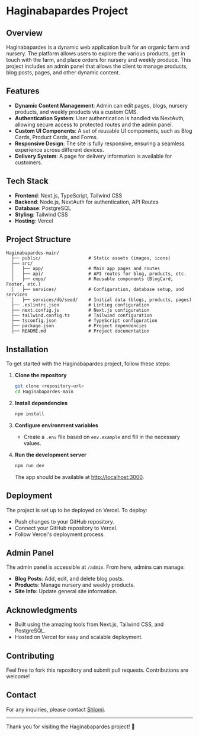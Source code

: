 # Haginabapardes Project

## Overview

Haginabapardes is a dynamic web application built for an organic farm and nursery. The platform allows users to explore the various products, get in touch with the farm, and place orders for nursery and weekly produce. This project includes an admin panel that allows the client to manage products, blog posts, pages, and other dynamic content.

## Features

- **Dynamic Content Management**: Admin can edit pages, blogs, nursery products, and weekly products via a custom CMS.
- **Authentication System**: User authentication is handled via NextAuth, allowing secure access to protected routes and the admin panel.
- **Custom UI Components**: A set of reusable UI components, such as Blog Cards, Product Cards, and Forms.
- **Responsive Design**: The site is fully responsive, ensuring a seamless experience across different devices.
- **Delivery System**: A page for delivery information is available for customers.

## Tech Stack

- **Frontend**: Next.js, TypeScript, Tailwind CSS
- **Backend**: Node.js, NextAuth for authentication, API Routes
- **Database**: PostgreSQL
- **Styling**: Tailwind CSS
- **Hosting**: Vercel

## Project Structure

```
Haginabapardes-main/
  ├── public/                  # Static assets (images, icons)
  ├── src/
  │   ├── app/                 # Main app pages and routes
  │   ├── api/                 # API routes for blog, products, etc.
  │   ├── cmps/                # Reusable components (BlogCard, Footer, etc.)
  │   ├── services/            # Configuration, database setup, and services
  │   ├── services/db/seed/    # Initial data (blogs, products, pages)
  ├── .eslintrc.json           # Linting configuration
  ├── next.config.js           # Next.js configuration
  ├── tailwind.config.ts       # Tailwind configuration
  ├── tsconfig.json            # TypeScript configuration
  ├── package.json             # Project dependencies
  ├── README.md                # Project documentation
```

## Installation

To get started with the Haginabapardes project, follow these steps:

1. **Clone the repository**

   ```bash
   git clone <repository-url>
   cd Haginabapardes-main
   ```

2. **Install dependencies**

   ```bash
   npm install
   ```

3. **Configure environment variables**

   - Create a `.env` file based on `env.example` and fill in the necessary values.

4. **Run the development server**
   ```bash
   npm run dev
   ```
   The app should be available at [http://localhost:3000](http://localhost:3000).

## Deployment

The project is set up to be deployed on Vercel. To deploy:

- Push changes to your GitHub repository.
- Connect your GitHub repository to Vercel.
- Follow Vercel's deployment process.

## Admin Panel

The admin panel is accessible at `/admin`. From here, admins can manage:

- **Blog Posts**: Add, edit, and delete blog posts.
- **Products**: Manage nursery and weekly products.
- **Site Info**: Update general site information.

## Acknowledgments

- Built using the amazing tools from Next.js, Tailwind CSS, and PostgreSQL.
- Hosted on Vercel for easy and scalable deployment.

## Contributing

Feel free to fork this repository and submit pull requests. Contributions are welcome!

## Contact

For any inquiries, please contact [Shlomi](mailto:shlomin1231@gmail.com).

---

Thank you for visiting the Haginabapardes project! 🌱

